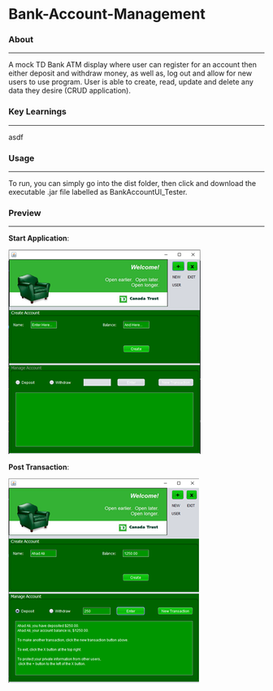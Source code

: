 # Bank-Account-Management

### About
***
A mock TD Bank ATM display where user can register for an account then either deposit and withdraw money, as well as, log out and allow for new users to use program. User is able to create, read, update and delete any data they desire (CRUD application).

### Key Learnings
***
asdf

### Usage
***
To run, you can simply go into the dist folder, then click and download the executable .jar file labelled as BankAccountUI_Tester. 

### Preview
***

**Start Application**:

![Start Application Image](https://github.com/AhadAli01/Bank-Account-Management/blob/main/images/StartApplication.png)


**Post Transaction**:

![Post Transaction Image](https://github.com/AhadAli01/Bank-Account-Management/blob/main/images/PostTransaction.png)
